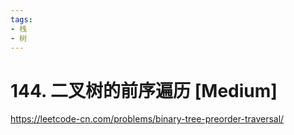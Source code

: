 ```yaml
---
tags:
- 栈
- 树
---
```


# 144. 二叉树的前序遍历 [Medium]

<https://leetcode-cn.com/problems/binary-tree-preorder-traversal/>
